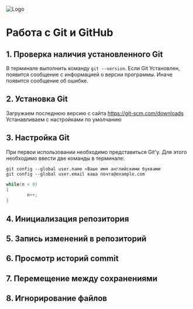 ![Logo](Git-Logo-1788C.png)
# Работа с Git и GitHub

## 1. Проверка наличия установленного Git
В терминале выполнить команду `git --version`.
Если Git Установлен, появится сообщение с информацией о версии программы. Иначе появится сообщение об ошибке.

## 2. Установка Git
Загружаем последнюю версию с сайта
https://git-scm.com/downloads
Устанавливаем с настройками по умолчанию

## 3. Настройка Git
При первои использовании необходимо представиться Git'у. Для этого необходимо ввести две команды в терминале:
```
git config --global user.name «Ваше имя английскими буквами
git config --global user.email ваша почта@example.com
```
```C#
while(n < 0)
{
        n++;
}        
```
## 4. Инициализация репозитория
## 5. Запись изменений в репозиторий
## 6. Просмотр историй commit
## 7. Перемещение между сохранениями

## 8. Игнорирование файлов
